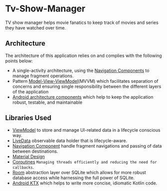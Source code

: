 # Tv-Show-Manager
TV show manager helps movie fanatics to keep track of movies and series they have watched over time.


## Architecture
The architecture of this application relies on and complies with the following points below:
* A single-activity architecture, using the [Navigation Components](https://developer.android.com/guide/navigation) to manage fragment operations.
* Pattern [Model-View-ViewModel](https://en.wikipedia.org/wiki/Model%E2%80%93view%E2%80%93viewmodel)(MVVM) which facilitates separation of concerns and ensuring single responsibility between the different layers of the application
* [Android architecture components](https://developer.android.com/topic/libraries/architecture/) which help to keep the application robust, testable, and maintainable


## Libraries Used
* [ViewModel](https://developer.android.com/topic/libraries/architecture/viewmodel) to store and manage UI-related data in a lifecycle conscious way.
* [LiveData](https://developer.android.com/topic/libraries/architecture/livedata) observable data holder that is lifecycle-aware.
* [Navigation Component](https://developer.android.com/guide/navigation) handle fragment navigations and passing of data between destinations.
* [Material Design](https://material.io/develop/android/docs/getting-started/)
* [Coroutines](https://kotlinlang.org/docs/reference/coroutines-overview.html) `Managing threads efficiently and reducing the need for callbacks`. 
* [Room](https://developer.android.com/topic/libraries/architecture/room) abstraction layer over SQLite which allows for more robust database access while harnessing the full power of SQLite.
* [Android KTX](https://developer.android.com/kotlin/ktx) which helps to write more concise, idiomatic Kotlin code.

